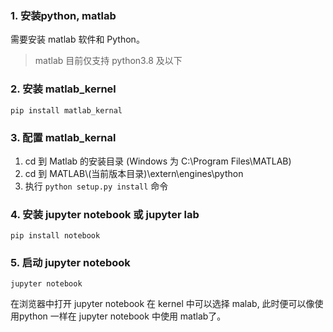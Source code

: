 

### 1. 安装python, matlab

需要安装 matlab 软件和 Python。

> matlab 目前仅支持 python3.8 及以下

### 2. 安装 matlab_kernel

```
pip install matlab_kernal
```

### 3. 配置 matlab_kernal

1. cd 到 Matlab 的安装目录 (Windows 为 C:\Program Files\MATLAB)
2. cd 到 MATLAB\\(当前版本目录)\extern\engines\python
3. 执行 `python setup.py install` 命令

### 4. 安装 jupyter notebook 或 jupyter lab

```
pip install notebook
```

### 5. 启动 jupyter notebook

```
jupyter notebook
```

在浏览器中打开 jupyter notebook 在 kernel 中可以选择 malab, 此时便可以像使用python 一样在 jupyter notebook 中使用 matlab了。